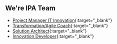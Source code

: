 ## We're IPA Team


- [Project Manager IT Innovation](https://jobs.zf.com/job/Shanghai-Project-Manager-IT-Innovation-31-201814/675734101/){:target="_blank"}
- [Transformation/Agile Coach](https://jobs.zf.com/job/Shanghai-TransformationAgile-Coach-SH-201814/687321601/){:target="_blank"}
- [Solution Architect](https://jobs.zf.com/job/Shanghai-Solution-Architect-SH-201814/693735601/?locale=en_US){:target="_blank"}
- [Innovation Developer](https://jobs.zf.com/job/Shanghai-IT-Innovation-Developer-SH-201814/693738201/){:target="_blank"}
